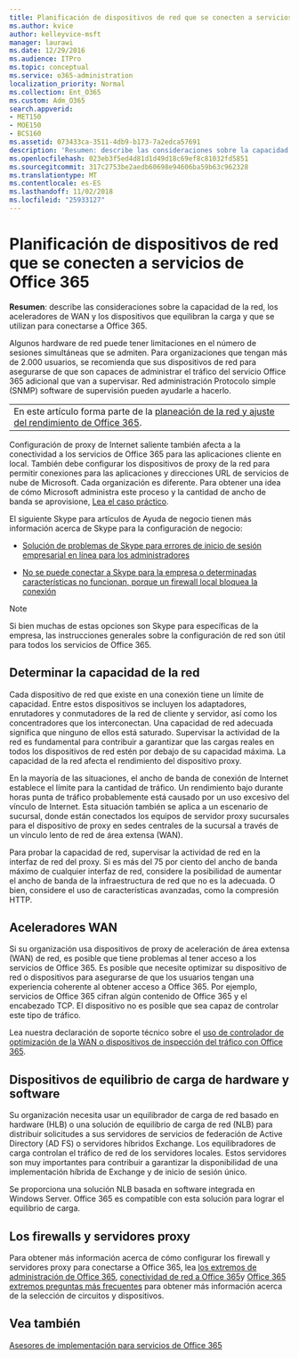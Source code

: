 ```yaml
---
title: Planificación de dispositivos de red que se conecten a servicios de Office 365
ms.author: kvice
author: kelleyvice-msft
manager: laurawi
ms.date: 12/29/2016
ms.audience: ITPro
ms.topic: conceptual
ms.service: o365-administration
localization_priority: Normal
ms.collection: Ent_O365
ms.custom: Adm_O365
search.appverid:
- MET150
- MOE150
- BCS160
ms.assetid: 073433ca-3511-4db9-b173-7a2edca57691
description: 'Resumen: describe las consideraciones sobre la capacidad de la red, los aceleradores de WAN y los dispositivos que equilibran la carga y que se utilizan para conectarse a Office 365.'
ms.openlocfilehash: 023eb3f5ed4d81d1d49d18c69ef8c81032fd5851
ms.sourcegitcommit: 317c2753be2aedb60698e94606ba59b63c962328
ms.translationtype: MT
ms.contentlocale: es-ES
ms.lasthandoff: 11/02/2018
ms.locfileid: "25933127"
---
```

# <a name="plan-for-network-devices-that-connect-to-office-365-services"></a>Planificación de dispositivos de red que se conecten a servicios de Office 365

 **Resumen**: describe las consideraciones sobre la capacidad de la red, los aceleradores de WAN y los dispositivos que equilibran la carga y que se utilizan para conectarse a Office 365.
  
Algunos hardware de red puede tener limitaciones en el número de sesiones simultáneas que se admiten. Para organizaciones que tengan más de 2.000 usuarios, se recomienda que sus dispositivos de red para asegurarse de que son capaces de administrar el tráfico del servicio Office 365 adicional que van a supervisar. Red administración Protocolo simple (SNMP) software de supervisión pueden ayudarle a hacerlo.

||
|:-----|
| En este artículo forma parte de la [planeación de la red y ajuste del rendimiento de Office 365](https://aka.ms/tune).|

Configuración de proxy de Internet saliente también afecta a la conectividad a los servicios de Office 365 para las aplicaciones cliente en local. También debe configurar los dispositivos de proxy de la red para permitir conexiones para las aplicaciones y direcciones URL de servicios de nube de Microsoft. Cada organización es diferente. Para obtener una idea de cómo Microsoft administra este proceso y la cantidad de ancho de banda se aprovisione, [Lea el caso práctico](https://www.microsoft.com/itshowcase/Article/Content/631/Optimizing-network-performance-for-Microsoft-Office-365).
  
El siguiente Skype para artículos de Ayuda de negocio tienen más información acerca de Skype para la configuración de negocio:
  
- [Solución de problemas de Skype para errores de inicio de sesión empresarial en línea para los administradores](https://docs.microsoft.com/skypeforbusiness/set-up-skype-for-business-online/troubleshooting-sign-in-errors-for-admins)

- [No se puede conectar a Skype para la empresa o determinadas características no funcionan, porque un firewall local bloquea la conexión](https://go.microsoft.com/fwlink/p/?LinkID=243625)

> [!NOTE]
> Si bien muchas de estas opciones son Skype para específicas de la empresa, las instrucciones generales sobre la configuración de red son útil para todos los servicios de Office 365.
  
## <a name="determining-network-capacity"></a>Determinar la capacidad de la red

Cada dispositivo de red que existe en una conexión tiene un límite de capacidad. Entre estos dispositivos se incluyen los adaptadores, enrutadores y  conmutadores de la red de cliente y servidor, así como los concentradores  que los interconectan. Una capacidad de red adecuada significa que ninguno de ellos está saturado. Supervisar la actividad de la red es fundamental para contribuir a garantizar que las cargas reales en todos los dispositivos de red estén por debajo de su capacidad máxima. La capacidad de la red afecta el rendimiento del dispositivo proxy.
  
En la mayoría de las situaciones, el ancho de banda de conexión de Internet establece el límite para la cantidad de tráfico. Un rendimiento bajo durante horas punta de tráfico probablemente está causado por un uso excesivo del vínculo de Internet. Esta situación también se aplica a un escenario de sucursal, donde están conectados los equipos de servidor proxy sucursales para el dispositivo de proxy en sedes centrales de la sucursal a través de un vínculo lento de red de área extensa (WAN).
  
Para probar la capacidad de red, supervisar la actividad de red en la interfaz de red del proxy. Si es más del 75 por ciento del ancho de banda máximo de cualquier interfaz de red, considere la posibilidad de aumentar el ancho de banda de la infraestructura de red que no es la adecuada. O bien, considere el uso de características avanzadas, como la compresión HTTP.
  
## <a name="wan-accelerators"></a>Aceleradores WAN

Si su organización usa dispositivos de proxy de aceleración de área extensa (WAN) de red, es posible que tiene problemas al tener acceso a los servicios de Office 365. Es posible que necesite optimizar su dispositivo de red o dispositivos para asegurarse de que los usuarios tengan una experiencia coherente al obtener acceso a Office 365. Por ejemplo, servicios de Office 365 cifran algún contenido de Office 365 y el encabezado TCP. El dispositivo no es posible que sea capaz de controlar este tipo de tráfico.
  
Lea nuestra declaración de soporte técnico sobre el [uso de controlador de optimización de la WAN o dispositivos de inspección del tráfico con Office 365](https://support.microsoft.com/kb/2690045).
  
## <a name="hardware-and-software-load-balancing-devices"></a>Dispositivos de equilibrio de carga de hardware y software

Su organización necesita usar un equilibrador de carga de red basado en hardware (HLB) o una solución de equilibrio de carga de red (NLB) para distribuir solicitudes a sus servidores de servicios de federación de Active Directory (AD FS) o servidores híbridos Exchange. Los equilibradores de carga controlan el tráfico de red de los servidores locales. Estos servidores son muy importantes para contribuir a garantizar la disponibilidad de una implementación híbrida de Exchange y de inicio de sesión único.
  
Se proporciona una solución NLB basada en software integrada en Windows Server. Office 365 es compatible con esta solución para lograr el equilibrio de carga.
  
## <a name="firewalls-and-proxies"></a>Los firewalls y servidores proxy

Para obtener más información acerca de cómo configurar los firewall y servidores proxy para conectarse a Office 365, lea [los extremos de administración de Office 365](https://support.office.com/article/99cab9d4-ef59-4207-9f2b-3728eb46bf9a), [conectividad de red a Office 365](network-connectivity.md)y [Office 365 extremos preguntas más frecuentes](https://support.office.com/article/d4088321-1c89-4b96-9c99-54c75cae2e6d) para obtener más información acerca de la selección de circuitos y dispositivos.
  
## <a name="see-also"></a>Vea también

[Asesores de implementación para servicios de Office 365](deployment-advisors-for-office-365.md)
